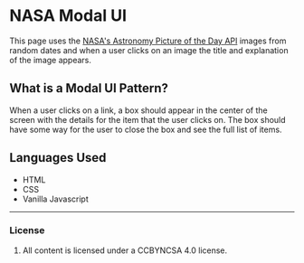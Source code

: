 # NASA Modal UI
This page uses the [NASA's Astronomy Picture of the Day API](https://api.nasa.gov/) images from random dates and when a user clicks on an image the title and explanation of the image appears.

## What is a Modal UI Pattern?
When a user clicks on a link, a box should appear in the center of the screen with the details for the item that the user clicks on. The box should have some way for the user to close the box and see the full list of items.

## Languages Used
- HTML
- CSS
- Vanilla Javascript

-------------------------------------

### License

1.  All content is licensed under a CC­BY­NC­SA 4.0 license.
